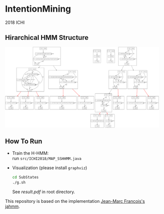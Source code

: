 # IntentionMining
2018 ICHI 

## Hirarchical HMM Structure

![](result.png)

## How To Run  
+ Train the H-HMM:  
  run `src/ICHI2018/MAP_SSHHMM.java`  

+ Visualization (please install `graphviz`)
  ```bash
  cd SubStates
  ./g.sh  
  ```

  See *result.pdf* in root directory.

This repository is based on the implementation [Jean-Marc Francois's jahmm](https://code.google.com/archive/p/jahmm/).  
